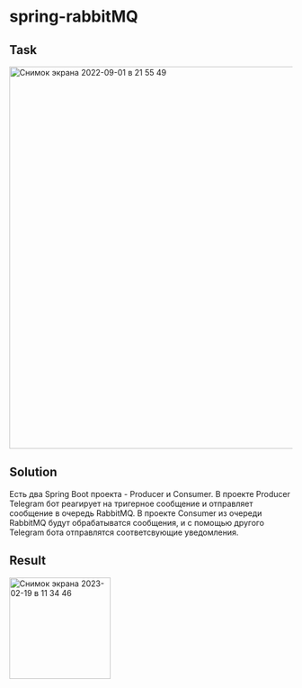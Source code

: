 # spring-rabbitMQ
## Task
<img width="679" alt="Снимок экрана 2022-09-01 в 21 55 49" src="https://user-images.githubusercontent.com/85234616/187991318-1505f63f-4d88-4909-bc68-8d1d2a044d0a.png">

## Solution

Есть два Spring Boot проекта - Producer  и Consumer. 
В проекте Producer Telegram бот реагирует на тригерное сообщение и отправляет сообщение в очередь RabbitMQ. 
В проекте Consumer из очереди RabbitMQ будут обрабатыватся сообщения, и с помощью другого Telegram бота отправлятся соответсвующие уведомления. 

## Result

<img width="180" alt="Снимок экрана 2023-02-19 в 11 34 46" src="https://user-images.githubusercontent.com/85234616/219940252-6f1cd785-373b-4c08-a24b-47388b3b59ba.png">
